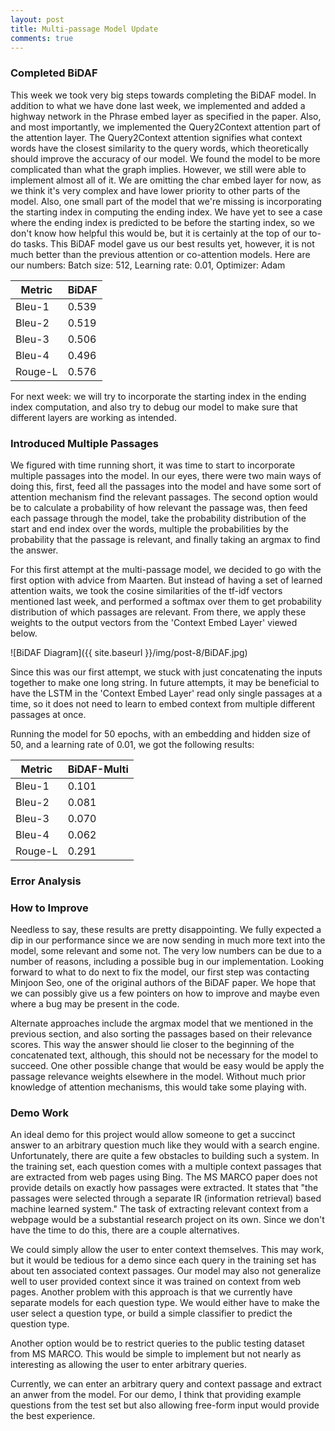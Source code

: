 ```yaml
---
layout: post
title: Multi-passage Model Update
comments: true
---
```


### [](#header-3)Completed BiDAF
This week we took very big steps towards completing the BiDAF model. In addition to what we have done last week, we implemented and added a highway network in the Phrase embed layer as specified in the paper. Also, and most importantly, we implemented the Query2Context attention part of the attention layer. The Query2Context attention signifies what context words have the closest similarity to the query words, which theoretically should improve the accuracy of our model. We found the model to be more complicated than what the graph implies. However, we still were able to implement almost all of it. We are omitting the char embed layer for now, as we think it's very complex and have lower priority to other parts of the model. Also, one small part of the model that we're missing is incorporating the starting index in computing the ending index. We have yet to see a case where the ending index is predicted to be before the starting index, so we don't know how helpful this would be, but it is certainly at the top of our to-do tasks. This BiDAF model gave us our best results yet, however, it is not much better than the previous attention or co-attention models. Here are our numbers:
Batch size: 512, Learning rate: 0.01, Optimizer: Adam

| Metric  | BiDAF |
| ------- | ------------------ |
| Bleu-1  | 0.539 |
| Bleu-2  | 0.519 |
| Bleu-3  | 0.506 |
| Bleu-4  | 0.496 |
| Rouge-L | 0.576 |

For next week: we will try to incorporate the starting index in the ending index computation, and also try to debug our model to make sure that different layers are working as intended.

### [](#header-3)Introduced Multiple Passages
We figured with time running short, it was time to start to incorporate multiple passages into the model. In our eyes, there were two main ways of doing this, first, feed all the passages into the model and have some sort of attention mechanism find the relevant passages. The second option would be to calculate a probability of how relevant the passage was, then feed each passage through the model, take the probability distribution of the start and end index over the words, multiple the probabilities by the probability that the passage is relevant, and finally taking an argmax to find the answer.

For this first attempt at the multi-passage model, we decided to go with the first option with advice from Maarten. But instead of having a set of learned attention waits, we took the cosine similarities of the tf-idf vectors mentioned last week, and performed a softmax over them to get probability distribution of which passages are relevant. From there, we apply these weights to the output vectors from the 'Context Embed Layer' viewed below.

![BiDAF Diagram]({{ site.baseurl }}/img/post-8/BiDAF.jpg)<br/>

Since this was our first attempt, we stuck with just concatenating the inputs together to make one long string. In future attempts, it may be beneficial to have the LSTM in the 'Context Embed Layer' read only single passages at a time, so it does not need to learn to embed context from multiple different passages at once.

Running the model for 50 epochs, with an embedding and hidden size of 50, and a learning rate of 0.01, we got the following results:

| Metric  | BiDAF-Multi |
| ------- | ------------------ |
| Bleu-1  | 0.101 |
| Bleu-2  | 0.081 |
| Bleu-3  | 0.070 |
| Bleu-4  | 0.062 |
| Rouge-L | 0.291 |

### [](#header-3)Error Analysis

### [](#header-3)How to Improve
Needless to say, these results are pretty disappointing. We fully expected a dip in our performance since we are now sending in much more text into the model, some relevant and some not. The very low numbers can be due to a number of reasons, including a possible bug in our implementation. Looking forward to what to do next to fix the model, our first step was contacting Minjoon Seo, one of the original authors of the BiDAF paper. We hope that we can possibly give us a few pointers on how to improve and maybe even where a bug may be present in the code.

Alternate approaches include the argmax model that we mentioned in the previous section, and also sorting the passages based on their relevance scores. This way the answer should lie closer to the beginning of the concatenated text, although, this should not be necessary for the model to succeed. One other possible change that would be easy would be apply the passage relevance weights elsewhere in the model. Without much prior knowledge of attention mechanisms, this would take some playing with.

### [](#header-3)Demo Work

An ideal demo for this project would allow someone to get a succinct answer to an arbitrary question much like they would with a search engine.
Unfortunately, there are quite a few obstacles to building such a system.
In the training set, each question comes with a multiple context passages that are extracted from web pages using Bing.
The MS MARCO paper does not provide details on exactly how passages were extracted.
It states that "the passages were selected through a separate IR (information retrieval) based machine learned system."
The task of extracting relevant context from a webpage would be a substantial research project on its own.
Since we don't have the time to do this, there are a couple alternatives.

We could simply allow the user to enter context themselves.
This may work, but it would be tedious for a demo since each query in the training set has about ten associated
context passages. Our model may also not generalize well to user provided context since it was trained on
context from web pages. Another problem with this approach is that we currently have separate models
for each question type. We would either have to make the user select a question type, or build
a simple classifier to predict the question type.

Another option would be to restrict queries to the public testing dataset from MS MARCO.
This would be simple to implement but not nearly as interesting as allowing the user to enter arbitrary
queries.

Currently, we can enter an arbitrary query and context passage and extract an anwer from the model.
For our demo, I think that providing example questions from the test set but also allowing free-form input
would provide the best experience.
